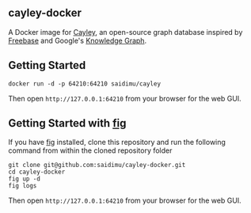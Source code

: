 ## cayley-docker

A Docker image for [Cayley](https://github.com/google/cayley), an open-source graph database inspired by [Freebase](http://freebase.com) and Google's [Knowledge Graph](http://www.google.com/insidesearch/features/search/knowledge.html).

## Getting Started

```
docker run -d -p 64210:64210 saidimu/cayley
```

Then open `http://127.0.0.1:64210` from your browser for the web GUI.

## Getting Started with [fig](http://www.fig.sh/)

If you have [fig](http://www.fig.sh/) installed, clone this repository and run the following command from within the cloned repository folder
```
git clone git@github.com:saidimu/cayley-docker.git
cd cayley-docker
fig up -d
fig logs
```

Then open `http://127.0.0.1:64210` from your browser for the web GUI.
